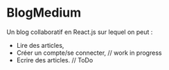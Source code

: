 # BlogMedium

Un blog collaboratif en React.js sur lequel on peut :
  - Lire des articles,
  - Créer un compte/se connecter, // work in progress
  - Ecrire des articles. // ToDo